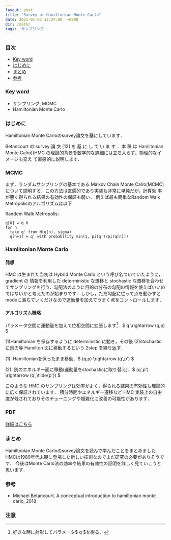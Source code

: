 ```yaml
---
layout: post
title: "Survey of Hamiltonian Monte Carlo"
date: 2021-01-03 12:27:00  +0900
dir: /math/
tags: 'サンプリング'
---
```


### 目次
- [Key word](#key-word)
- [はじめに](#はじめに)
- [まとめ](#まとめ)
- [参考](#参考)

### Key word
- サンプリング, MCMC
- Hamiltonian Monte Carlo

### はじめに
Hamiltonian Monte Carloのsurvey論文を基にしています．

Betancourt の survey 論 文 [12] を 基 に し て い ま す ．本 稿 は Hamiltonian Monte
Calro)(HMC の理論的背景を数学的な詳細には立ち入らず，物理的なイメージも交え
て直感的に説明します．

### MCMC
まず，ランダムサンプリングの基本である Malkov Chain Monte
Calro(MCMC) について説明する．この方法は直感的であり実装も非常に単純だが，計算効
率が悪く得られる結果の有効性の保証も弱い．
例えば最も簡単なRandom Walk Metropolisのアルゴリズムは以下

Random Walk Metropolis:
```
q[0] = q_0
for n
  take q' from N(q[n], sigma)
  q[n+1] = q' with probability min(1, pi(q')/pi(q[n]))
```

### Hamiltonian Monte Carlo

#### 発想
HMC は生まれた当初は Hybrid Monte Carlo という呼び名ついていたように，gradient の
情報を利用した deterministic な遷移と stochastic な遷移を合わせてサンプリングを行う．勾配法のように目的の分布の勾配の情報を使えばいいのではないかと考えたのが始まりです．しかし，ただ勾配に従って点を動かすとmodeに落ちていくだけなので運動量を加えてうまく点をコントロールします．

#### アルゴリズム概略
パラメータ空間に運動量を加えて位相空間に拡張します[^projection]．$ q \rightarrow (q,p) $

(1)Hamiltonian を保存するように deterministic に動き，その後 (2)stochastic に別の等 Hamilton 面に移動するという 2step を繰り返す．

(1): Hamiltonianを保ったまま移動．$ (q,p) \rightarrow (q',p') $

(2): 別のエネルギー面に移動(運動量をstochasticに取り替え)．$ (q',p') \rightarrow (q',\tilde{p'}) $

このような HMC
のサンプリングは効率がよく，得られる結果の有効性も理論的に広く保証されています．
積分時間やエネルギー遷移など HMC 実装上の自由度が残されておりそのチューニングや複雑化に改善の可能性があります．


### PDF
[詳細はこちら](/math/pdf/intro_to_hmc.pdf)

### まとめ
Hamiltonian Monte Carloのsurvey論文を読んで学んだことをまとめました．HMCは1980年代末期に登場した新しい技術なのでまだ研究の必要がありそうです．
今後はMonte Carlo法の効率や結果の有効性の証明を詳しく見ていこうと思います．

### 参考
-  Michael Betancourt. A conceptual introduction to hamiltonian monte carlo, 2018

### 注意
[^projection]:好きな時に射影してパラメータ$ q $を得る．